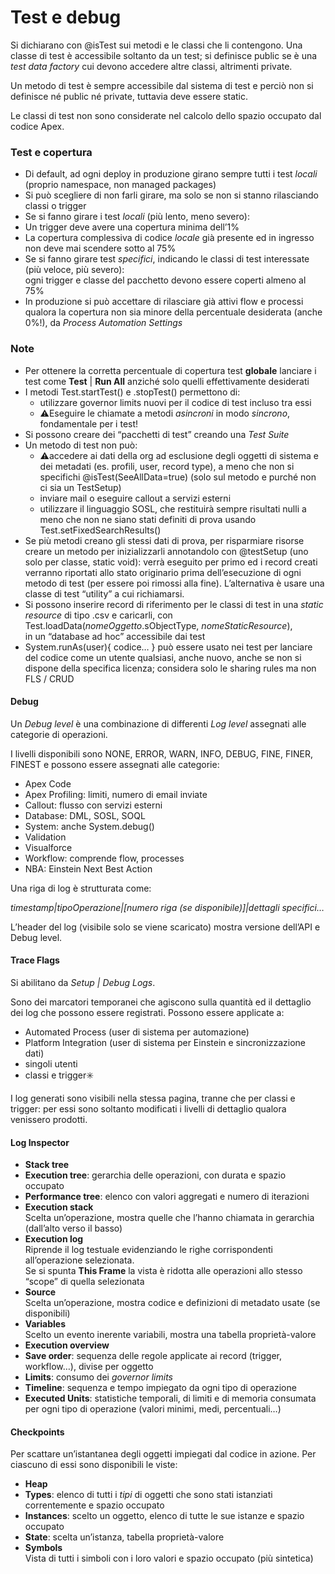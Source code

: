 
# Test e debug <a href="#toc162445440" id="toc162445440"></a>

Si dichiarano con @isTest sui metodi e le classi che li contengono. Una classe di test è accessibile soltanto da un test; si definisce public se è una _test data factory_ cui devono accedere altre classi, altrimenti private.

Un metodo di test è sempre accessibile dal sistema di test e perciò non si definisce né public né private, tuttavia deve essere static.

Le classi di test non sono considerate nel calcolo dello spazio occupato dal codice Apex.

### Test e copertura <a href="#toc162445441" id="toc162445441"></a>

* Di default, ad ogni deploy in produzione girano sempre tutti i test _locali_ (proprio namespace, non managed packages)
* Si può scegliere di non farli girare, ma solo se non si stanno rilasciando classi o trigger
* Se si fanno girare i test _locali_ (più lento, meno severo):
* Un trigger deve avere una copertura minima dell’1%
* La copertura complessiva di codice _locale_ già presente ed in ingresso non deve mai scendere sotto al 75%
* Se si fanno girare test _specifici_, indicando le classi di test interessate (più veloce, più severo):\
  ogni trigger e classe del pacchetto devono essere coperti almeno al 75%
* In produzione si può accettare di rilasciare già attivi flow e processi qualora la copertura non sia minore della percentuale desiderata (anche 0%!), da _Process Automation Settings_

### Note <a href="#toc162445442" id="toc162445442"></a>

* Per ottenere la corretta percentuale di copertura test **globale** lanciare i test come **Test** | **Run All** anziché solo quelli effettivamente desiderati
* I metodi Test.startTest() e .stopTest() permettono di:
  * utilizzare governor limits nuovi per il codice di test incluso tra essi
  * ⚠️Eseguire le chiamate a metodi _asincroni_ in modo _sincrono_, fondamentale per i test!
* Si possono creare dei “pacchetti di test” creando una _Test Suite_
* Un metodo di test non può:
  * ⚠️accedere ai dati della org ad esclusione degli oggetti di sistema e dei metadati (es. profili, user, record type), a meno che non si specifichi @isTest(SeeAllData=true) (solo sul metodo e purché non ci sia un TestSetup)
  * inviare mail o eseguire callout a servizi esterni
  * utilizzare il linguaggio SOSL, che restituirà sempre risultati nulli a meno che non ne siano stati definiti di prova usando Test.setFixedSearchResults()
* Se più metodi creano gli stessi dati di prova, per risparmiare risorse creare un metodo per inizializzarli annotandolo con @testSetup (uno solo per classe, static void): verrà eseguito per primo ed i record creati verranno riportati allo stato originario prima dell’esecuzione di ogni metodo di test (per essere poi rimossi alla fine). L’alternativa è usare una classe di test “utility” a cui richiamarsi.
* Si possono inserire record di riferimento per le classi di test in una _static resource_ di tipo .csv e caricarli, con Test.loadData(_nomeOggetto_.sObjectType, _nomeStaticResource_),\
  in un “database ad hoc” accessibile dai test
* System.runAs(user){ codice… } può essere usato nei test per lanciare del codice come un utente qualsiasi, anche nuovo, anche se non si dispone della specifica licenza; considera solo le sharing rules ma non FLS / CRUD

#### Debug

Un _Debug level_ è una combinazione di differenti _Log level_ assegnati alle categorie di operazioni.

I livelli disponibili sono NONE, ERROR, WARN, INFO, DEBUG, FINE, FINER, FINEST e possono essere assegnati alle categorie:

* Apex Code
* Apex Profiling: limiti, numero di email inviate
* Callout: flusso con servizi esterni
* Database: DML, SOSL, SOQL
* System: anche System.debug()
* Validation
* Visualforce
* Workflow: comprende flow, processes
* NBA: Einstein Next Best Action

Una riga di log è strutturata come:

_timestamp|tipoOperazione|\[numero riga (se disponibile)]|dettagli specifici…_

L’header del log (visibile solo se viene scaricato) mostra versione dell’API e Debug level.

#### Trace Flags

Si abilitano da _Setup | Debug Logs_.

Sono dei marcatori temporanei che agiscono sulla quantità ed il dettaglio dei log che possono essere registrati. Possono essere applicate a:

* Automated Process (user di sistema per automazione)
* Platform Integration (user di sistema per Einstein e sincronizzazione dati)
* singoli utenti
* classi e trigger✳️

I log generati sono visibili nella stessa pagina, tranne che per classi e trigger: per essi sono soltanto modificati i livelli di dettaglio qualora venissero prodotti.

#### Log Inspector

* **Stack tree**
* **Execution tree**: gerarchia delle operazioni, con durata e spazio occupato
* **Performance tree**: elenco con valori aggregati e numero di iterazioni
* **Execution stack**\
  Scelta un’operazione, mostra quelle che l’hanno chiamata in gerarchia (dall’alto verso il basso)
* **Execution log**\
  Riprende il log testuale evidenziando le righe corrispondenti all’operazione selezionata.\
  Se si spunta **This Frame** la vista è ridotta alle operazioni allo stesso “scope” di quella selezionata
* **Source**\
  Scelta un’operazione, mostra codice e definizioni di metadato usate (se disponibili)
* **Variables**\
  Scelto un evento inerente variabili, mostra una tabella proprietà-valore
* **Execution overview**
* **Save order**: sequenza delle regole applicate ai record (trigger, workflow…), divise per oggetto
* **Limits**: consumo dei _governor limits_
* **Timeline**: sequenza e tempo impiegato da ogni tipo di operazione
* **Executed Units**: statistiche temporali, di limiti e di memoria consumata per ogni tipo di operazione (valori minimi, medi, percentuali…)

#### Checkpoints

Per scattare un’istantanea degli oggetti impiegati dal codice in azione. Per ciascuno di essi sono disponibili le viste:

* **Heap**
* **Types**: elenco di tutti i _tipi_ di oggetti che sono stati istanziati correntemente e spazio occupato
* **Instances**: scelto un oggetto, elenco di tutte le sue istanze e spazio occupato
* **State**: scelta un’istanza, tabella proprietà-valore
* **Symbols**\
  Vista di tutti i simboli con i loro valori e spazio occupato (più sintetica)
